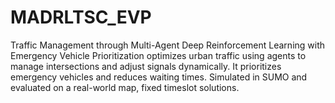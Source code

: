 # MADRLTSC_EVP
Traffic Management through Multi-Agent Deep Reinforcement Learning with Emergency Vehicle Prioritization optimizes urban traffic using agents to manage intersections and adjust signals dynamically. It prioritizes emergency vehicles and reduces waiting times. Simulated in SUMO and evaluated on a real-world map, fixed timeslot solutions.
